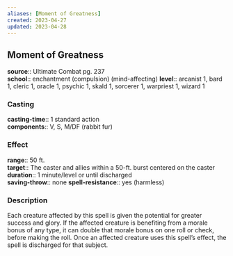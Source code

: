 ```yaml
---
aliases: [Moment of Greatness]
created: 2023-04-27
updated: 2023-04-28
---
```


## Moment of Greatness

**source**:: Ultimate Combat pg. 237  
**school**:: enchantment (compulsion) (mind-affecting)
**level**:: arcanist 1, bard 1, cleric 1, oracle 1, psychic 1, skald 1, sorcerer 1, warpriest 1, wizard 1

### Casting

**casting-time**:: 1 standard action  
**components**:: V, S, M/DF (rabbit fur)

### Effect

**range**:: 50 ft.  
**target**:: The caster and allies within a 50-ft. burst centered on the caster  
**duration**:: 1 minute/level or until discharged  
**saving-throw**:: none
**spell-resistance**:: yes (harmless)

### Description

Each creature affected by this spell is given the potential for greater success and glory. If the affected creature is benefiting from a morale bonus of any type, it can double that morale bonus on one roll or check, before making the roll. Once an affected creature uses this spell’s effect, the spell is discharged for that subject.
